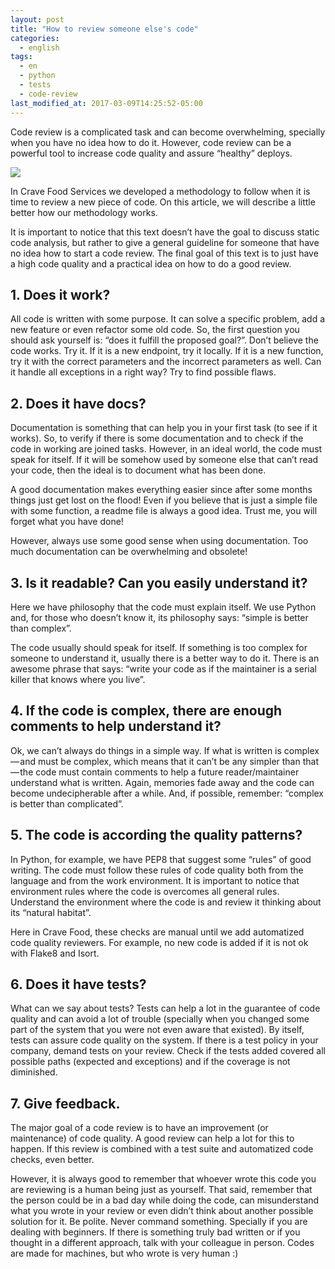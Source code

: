 ```yaml
---
layout: post
title: "How to review someone else's code"
categories:
  - english
tags:
  - en
  - python
  - tests 
  - code-review 
last_modified_at: 2017-03-09T14:25:52-05:00
---
```


Code review is a complicated task and can become overwhelming, specially when you have no idea how to do it.
However, code review can be a powerful tool to increase code quality and assure “healthy” deploys.

![](https://cdn-images-1.medium.com/max/800/1*EFsX-ndhmx4CFsI98zSvKA.gif)

In Crave Food Services we developed a methodology to follow when it is time to review a new piece of code. On this article, we will describe a little better how our methodology works.

It is important to notice that this text doesn’t have the goal to discuss static code analysis, but rather to give
a general guideline for someone that have no idea how to start a code review.
The final goal of this text is to just have a high code quality and a practical idea on how to do a good review.


## 1. Does it work?

All code is written with some purpose. It can solve a specific problem, add a new feature or even refactor
 some old code. So, the first question you should ask yourself is: “does it fulfill the proposed goal?”. Don’t 
believe the code works. Try it. If it is a new endpoint, try it locally. If it is a new function, try it with the correct parameters and the incorrect parameters as well. Can it handle all exceptions in a right way? Try to find possible flaws.

## 2. Does it have docs?

Documentation is something that can help you in your first task (to see if it works). So, to verify if there 
is some documentation and to check if the code in working are joined tasks.
 However, in an ideal world, the code must speak for itself. If it will be somehow used by someone else that
 can’t read your code, then the ideal is to document what has been done.

A good documentation makes everything easier since after some months things just get lost on the flood! Even if you believe that is just a simple file with some function, a readme file is always a good idea. Trust me, you will forget what you have done!

However, always use some good sense when using documentation. Too much documentation can be overwhelming and obsolete!


## 3. Is it readable? Can you easily understand it?

Here we have philosophy that the code must explain itself. We use Python and, for those who doesn’t know it,
its philosophy says: “simple is better than complex”.

The code usually should speak for itself. If something is too complex for someone to understand it, usually
there is a better way to do it. There is an awesome phrase that says: “write your code as if the 
maintainer is 
a serial killer that knows where you live”.

## 4. If the code is complex, there are enough comments to help understand it?

Ok, we can’t always do things in a simple way. If what is written is complex — and must be complex, which means 
that it can’t be any simpler than that — the code must contain comments to help a future reader/maintainer 
understand what is written. Again, memories fade away and the code can become undecipherable after a while. 
And, if possible, remember: “complex is better than complicated”.

## 5. The code is according the quality patterns?

In Python, for example, we have PEP8 that suggest some “rules” of good writing. The code must follow these rules 
of code quality both from the language and from the work environment. It is important to notice that environment 
rules where the code is overcomes all general rules. Understand the environment where the code is and review it thinking about its “natural habitat”.

Here in Crave Food, these checks are manual until we add automatized code quality reviewers. For example, no 
new code is added if it is not ok with Flake8 and Isort.

## 6. Does it have tests?

What can we say about tests? Tests can help a lot in the guarantee of code quality and can avoid a lot of trouble (specially when you changed some part of the system that you were not even aware that existed). By itself, tests can assure code quality on the system. If there is a test policy in your company, demand tests on your review. Check if the tests added covered all possible paths (expected and exceptions) and if the coverage is not diminished.

## 7. Give feedback.

The major goal of a code review is to have an improvement (or maintenance) of code quality. A good review can help a lot for this to happen. If this review is combined with a test suite and automatized code checks, even better.

However, it is always good to remember that whoever wrote this code you are reviewing is a human being just as yourself. That said, remember that the person could be in a bad day while doing the code, can misunderstand what you wrote in your review or even didn’t think about another possible solution for it. Be polite. Never command something. Specially if you are dealing with beginners. If there is something truly bad written or if you thought in a different approach, talk with your colleague in person. Codes are made for machines, but who wrote is very human :)
